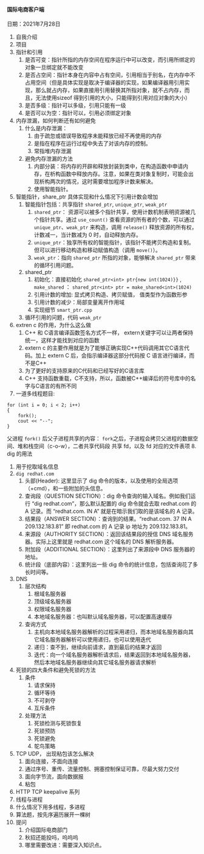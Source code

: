 #### 国际电商客户端
日期：2021年7月28日

1. 自我介绍
2. 项目
3. 指针和引用
    1. 是否可变：指针所指的内存空间在程序运行中可以改变，而引用所绑定的对象一旦绑定就不能改变
    2. 是否占空间：指针本身在内容中占有空间，引用相当于别名，在内存中不占用空间（但是具体实现是取决于编译器的实现，如果编译器用引用实现，那么就占内存，如果直接用引用替换其所指对象，就不占内存，而且，无法使用sizeof 得到引用的大小，只能得到引用对应对象的大小）
    3. 是否多级：指针可以多级，引用只能有一级
    4. 是否可以为空：指针可以，引用必须绑定对象
4. 内存泄漏，如何判断还有如何避免
   1. 什么是内存泄漏：
      1. 由于疏忽或错误导致程序未能释放已经不再使用的内存
      2. 是指在程序在运行过程中失去了对该内存的控制。
      3. 常指堆内存泄漏
   2. 避免内存泄漏的方法
      1. 内部分装：将内存的开辟和释放封装到类中，在构造函数中申请内存，在析构函数中释放内存。注意，如果在类对象复制时，可能会出现析构两次的情况，这时需要增加程序计数来解决。
      2. 使用智能指针。
5. 智能指针，share_ptr 具体实现和什么情况下引用计数会增加
   1. 智能指针包括：共享指针 `shared_ptr`, `unique_ptr`, `weak_ptr`
      1. `shared_ptr`： 资源可以被多个指针共享，使用计数机制表明资源被几个指针共享。通过 `use_count()` 查看资源的所有者的个数，可以通过 `unique_ptr`、`weak_ptr` 来构造，调用 `release()` 释放资源的所有权，计数减一，当计数减为 0 时，自动释放内存。
      2. `unique_ptr`：独享所有权的智能指针，该指针不能拷贝构造和复制。但可以进行移动构造和移动赋值构造（调用 `move()`）。
      3. `weak_ptr`：指向 `shared_ptr` 所指的对象，能够解决 `shared_ptr` 带来的循环引用问题。
   2. shared_ptr
      1. 初始化：直接初始化 `shared_ptr<int> ptr{new int(1024)}}` , `make_shared` ： `shared_ptr<int> ptr = make_shared<int>(1024)`
      2. 引用计数的增加: 显式拷贝构造、拷贝赋值， 值类型作为函数形参
      3. 引用计数的减少：局部变量离开作用域
      4. 实现细节 `smart_ptr.cpp`
   3. 循环引用的问题，代码 `weak_ptr`
6. extren c 的作用，为什么这么做
   1. C++ 和 C语言编译函数签名方式不一样， extern关键字可以让两者保持统一，这样才能找到对应的函数
   2. extern c 的主要作用就是为了能够正确实现C++代码调用其它C语言代码。加上 extern C 后，会指示编译器这部分代码按 C 语言进行编译，而不是C++
   3. 为了更好的支持原来的C代码和已经写好的C语言库
   4. C++ 支持函数重载，C不支持，所以，函数被C++编译后的符号库中的名字与C语言的有所不同
7. 一道多线程题目:
```
for (int i = 0; i < 2; i++)
{
    fork();
    cout << "--";
}
```
   父进程 `fork()` 后父子进程共享的内容：
   `fork`之后，子进程会拷贝父进程的数据空间、堆和栈空间（c-o-w），二者共享代码段
   共享 fd，以及 fd 对应的文件表项
8. dig 的用法
   1. 用于挖取域名信息
   2. `dig redhat.com`
      1. 头部(Header): 这里显示了 dig 命令的版本，以及使用的全局选项（+cmd），和一些附加的头信息。
      2. 查询段（QUESTION SECTION）：dig 命令查询的输入域名。例如我们运行 “dig redhat.com”，那么默认配置的 dig 命令就会去取 redhat.com 的 A 记录。而 “redhat.com. IN A” 就是在暗示我们取的是该域名的 A 记录。
      3. 结果段（ANSWER SECTION）：查询到的结果。“redhat.com. 37 IN A 209.132.183.81” 即 redhat.com 的 A 记录 ip 地址为 209.132.183.81。
      4. 来源段（AUTHORITY SECTION）：返回该结果段的授信 DNS 域名服务器。实际上这里就是 redhat.com 这个域名的 DNS 解析服务器。
      5. 附加段（ADDITIONAL SECTION）：这里列出了来源段中 DNS 服务器的地址。
      6. 统计段（底部内容）：这里列出一些 dig 命令的统计信息，包括查询花了多长时间等。
9.  DNS
    1.  层次结构
        1.  根域名服务器
        2.  顶级域名服务器
        3.  权限域名服务器
        4.  本地域名服务器：也叫默认域名服务器，可以配置高速缓存
    2. 查询方式
       1. 主机向本地域名服务器解析的过程采用递归，而本地域名服务器向其它域名服务器解析可以使用递归，也可以使用迭代
       2. 递归：查不到，继续向前请求，直到最后的结果才返回
       3. 迭代：向一个域名服务器解析请求后，结果返回到本地域名服务器，然后本地域名服务器继续向其它域名服务器请求解析
10. 死锁的四大条件和避免死锁的方法
    1.  条件
        1.  请求保持
        2.  循环等待
        3.  不可剥夺
        4.  互斥条件
    2. 处理方法
       1. 死锁检测与死锁恢复
       2. 死锁预防
       3. 死锁避免
       4. 鸵鸟策略
11. TCP UDP， 出现粘包该怎么解决
    1.  面向连接，不面向连接
    2.  通过序号、重传、流量控制、拥塞控制保证可靠，尽最大努力交付
    3.  面向字节流，面向数据报
    4.  粘包
12. HTTP TCP keepalive 系列
13. 线程与进程
14. 什么情况下用多线程，多进程
15. 算法题，按先序遍历展开一棵树
16. 提问
    1. 介绍国际电商部门
    2. 秋招还能投吗，呜呜呜
    3. 哪里需要改进：需要深入知识点。
